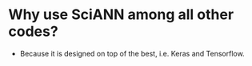 # Why use SciANN among all other codes?

- Because it is designed on top of the best, i.e. Keras and Tensorflow. 

